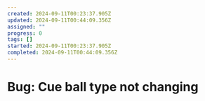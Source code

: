 ```yaml
---
created: 2024-09-11T00:23:37.905Z
updated: 2024-09-11T00:44:09.356Z
assigned: ""
progress: 0
tags: []
started: 2024-09-11T00:23:37.905Z
completed: 2024-09-11T00:44:09.356Z
---
```


# Bug: Cue ball type not changing
